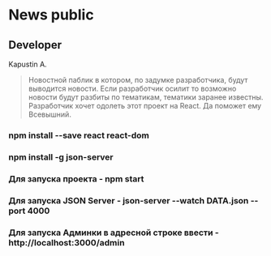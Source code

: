 # News public
## Developer

Kapustin A.

> Новостной паблик в котором, по задумке разработчика, будут выводится новости. 
> Если разработчик осилит то возможно новости будут разбиты по тематикам, тематики заранее известны. 
> Разработчик хочет одолеть этот проект на React. 
> Да поможет ему Всевышний.

### npm install --save react react-dom
### npm install -g json-server
### Для запуска проекта -   npm start
### Для запуска JSON Server  -  json-server --watch DATA.json --port 4000
### Для запуска Админки в адресной строке ввести -  http://localhost:3000/admin 

